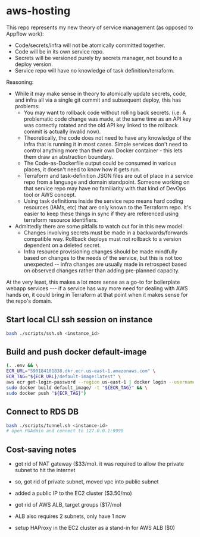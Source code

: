 # aws-hosting

This repo represents my new theory of service management (as opposed to Appflow work):
* Code/secrets/infra will not be atomically committed together.
* Code will be in its own service repo.
* Secrets will be versioned purely by secrets manager, not bound to a deploy version.
* Service repo will have no knowledge of task definition/terraform.

Reasoning:
* While it may make sense in theory to atomically update secrets, code, and infra all via a single git commit and subsequent deploy, this has problems:
    * You may want to rollback code without rolling back secrets. (i.e: A problematic code change was made, at the same time as an API key was correctly rotated and the old API key linked to the rollback commit is actually invalid now).
    * Theoretically, the code does not need to have any knowledge of the infra that is running it in most cases. Simple services don't need to control anything more than their own Docker container - this lets them draw an abstraction boundary.
    * The Code-as-Dockerfile output could be consumed in various places, it doesn't need to know how it gets run.
    * Terraform and task-definition JSON files are out of place in a service repo from a language and domain standpoint. Someone working on that service repo may have no familiarity with that kind of DevOps tool or AWS concept.
    * Using task definitions inside the service repo means hard coding resources (IAMs, etc) that are only known to the Terraform repo. It's easier to keep these things in sync if they are referenced using terraform resource identifiers.
* Admittedly there are some pitfalls to watch out for in this new model:
    * Changes involving secrets must be made in a backwards/forwards compatible way. Rollback deploys must not rollback to a version dependent on a deleted secret.
    * Infra resource provisioning changes should be made mindfully based on changes to the needs of the service, but this is not too unexpected -- infra changes are usually made in retrospect based on observed changes rather than adding pre-planned capacity.

At the very least, this makes a lot more sense as a go-to for boilerplate webapp services --- if a service has way more need for dealing with AWS hands on, it could bring in Terraform at that point when it makes sense for the repo's domain.

## Start local CLI ssh session on instance
```bash
bash ./scripts/ssh.sh <instance_id>
```

## Build and push docker default-image
```bash
(. .env && \
ECR_URL="590184101838.dkr.ecr.us-east-1.amazonaws.com" \
ECR_TAG="${ECR_URL}/default-image:latest" \
aws ecr get-login-password --region us-east-1 | docker login --username AWS --password-stdin "${ECR_URL}" && \
sudo docker build default_image/ -t "${ECR_TAG}" && \
sudo docker push "${ECR_TAG}")
```

## Connect to RDS DB
```bash
bash ./scripts/tunnel.sh <instance-id>
# open PGAdmin and connect to 127.0.0.1:9999
```

## Cost-saving notes
* got rid of NAT gateway ($33/mo). it was required to allow the private subnet to hit the internet
* so, got rid of private subnet, moved vpc into public subnet
* added a public IP to the EC2 cluster ($3.50/mo)

* got rid of AWS ALB, target groups ($17/mo)
* ALB also requires 2 subnets, only have 1 now
* setup HAProxy in the EC2 cluster as a stand-in for AWS ALB ($0)

